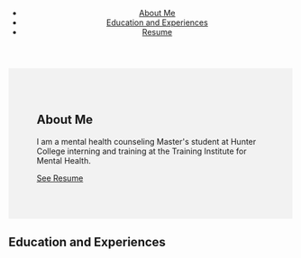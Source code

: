 <!DOCTYPE html>
<html>
<head>
	<title>My Website</title>
	<style>
		/* Style the section with the "About Me" content */
		#about-me {
			padding: 50px;
			background-color: #f2f2f2;
		}
	</style>
</head>
<body>
	<header>
		<nav>
			<ul>
				<li><a href="#about-me">About Me</a></li>
				<li><a href="education.html">Education and Experiences</a></li>
				<li><a href="resume.html">Resume</a></li>
			</ul>
		</nav>
	</header>
	<main>
		<section id="about-me">
			<h1>About Me</h1>
			<p>I am a mental health counseling Master's student at Hunter College interning and training at the Training Institute for Mental Health.</p>
			<p><a href="resume.html">See Resume</a></p>
		</section>
		<section id="education">
			<h1>Education and Experiences</h1>
			<!-- Add your education and experiences here -->
		</section>
	</main>
</body>
</html>
